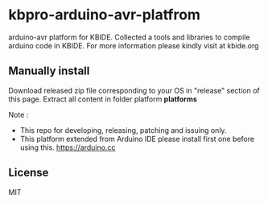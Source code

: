 # kbpro-arduino-avr-platfrom

arduino-avr platform for KBIDE. Collected a tools and libraries to compile
arduino code in KBIDE. For more information please kindly visit at kbide.org

## Manually install
Download released zip file corresponding to your OS in "release" section of this page.
Extract all content in folder platform **platforms**

Note : 
- This repo for developing, releasing, patching and issuing only.
- This platform extended from Arduino IDE please install first one before using this.
https://arduino.cc
## License
MIT
